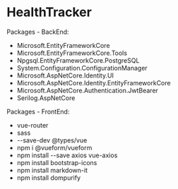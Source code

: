 # HealthTracker

Packages - BackEnd:
 - Microsoft.EntityFrameworkCore
 - Microsoft.EntityFrameworkCore.Tools
 - Npgsql.EntityFrameworkCore.PostgreSQL
 - System.Configuration.ConfigurationManager
 - Microsoft.AspNetCore.Identity.UI
 - Microsoft.AspNetCore.Identity.EntityFrameworkCore
 - Microsoft.AspNetCore.Authentication.JwtBearer
 - Serilog.AspNetCore

Packages - FrontEnd:
 - vue-router
 - sass
 - --save-dev @types/vue
 - npm i @vueform/vueform
 - npm install --save axios vue-axios
 - npm install bootstrap-icons
 - npm install markdown-it
 - npm install dompurify